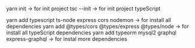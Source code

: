 yarn init -> for init project
tsc --init -> for init project typeScript

yarn add typescript ts-node express cors nodemon -> for install all dependencies
yarn add @types/cors @types/express @types/node -> for install all typeScript dependencies
yarn add typeorm mysql2 graphql express-graphql -> for instal more dependencies
